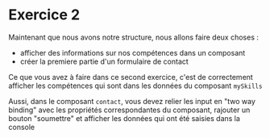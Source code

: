 # Exercice 2

Maintenant que nous avons notre structure, nous allons faire deux choses : 
- afficher des informations sur nos compétences dans un composant
- créer la premiere partie d'un formulaire de contact

Ce que vous avez à faire dans ce second exercice, c'est de correctement afficher les compétences qui sont dans les données du composant `mySkills`

Aussi, dans le composant `contact`, vous devez relier les input en "two way binding" avec les propriétés correspondantes du composant, rajouter un bouton "soumettre" et afficher les données qui ont été saisies dans la console